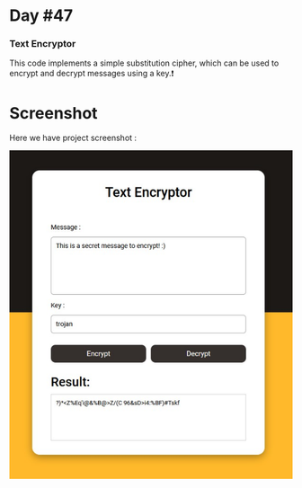 # Day #47

### Text Encryptor
This code implements a simple substitution cipher, which can be used to encrypt and decrypt messages using a key.❗️

# Screenshot
Here we have project screenshot :

![screenshot](screenshot.jpg)
